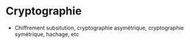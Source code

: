 # Cryptographie

* Chiffrement subsitution, cryptographie asymétrique, cryptographie symétrique, hachage, etc

